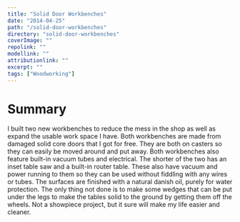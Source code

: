 ```yaml
---
title: "Solid Door Workbenches"
date: "2014-04-25"
path: "/solid-door-workbenches"
directory: "solid-door-workbenches"
coverImage: ""
repolink: ""
modellink: ""
attributionlink: ""
excerpt: ""
tags: ["Woodworking"]
---
```


# Summary

I built two new workbenches to reduce the mess in the shop as well as expand the usable work space I have. Both workbenches are made from damaged solid core doors that I got for free. They are both on casters so they can easily be moved around and put away. Both workbenches also feature built-in vacuum tubes and electrical. The shorter of the two has an inset table saw and a built-in router table. These also have vacuum and power running to them so they can be used without fiddling with any wires or tubes. The surfaces are finished with a natural danish oil, purely for water protection. The only thing not done is to make some wedges that can be put under the legs to make the tables solid to the ground by getting them off the wheels. Not a showpiece project, but it sure will make my life easier and cleaner.

